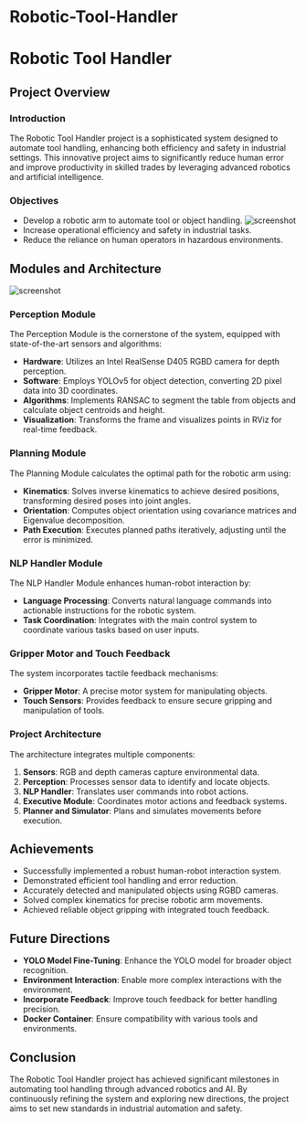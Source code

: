 # Robotic-Tool-Handler
# Robotic Tool Handler

## Project Overview

### Introduction
The Robotic Tool Handler project is a sophisticated system designed to automate tool handling, enhancing both efficiency and safety in industrial settings. This innovative project aims to significantly reduce human error and improve productivity in skilled trades by leveraging advanced robotics and artificial intelligence.

### Objectives
- Develop a robotic arm to automate tool or object handling.
![screenshot](https://github/robotic-tool-handler/Doc/Objects1.jpg)
- Increase operational efficiency and safety in industrial tasks.
- Reduce the reliance on human operators in hazardous environments.

## Modules and Architecture
![screenshot](https://github/robotic-tool-handler/Doc/Poster.jpg)

### Perception Module
The Perception Module is the cornerstone of the system, equipped with state-of-the-art sensors and algorithms:
- **Hardware**: Utilizes an Intel RealSense D405 RGBD camera for depth perception.
- **Software**: Employs YOLOv5 for object detection, converting 2D pixel data into 3D coordinates.
- **Algorithms**: Implements RANSAC to segment the table from objects and calculate object centroids and height.
- **Visualization**: Transforms the frame and visualizes points in RViz for real-time feedback.

### Planning Module
The Planning Module calculates the optimal path for the robotic arm using:
- **Kinematics**: Solves inverse kinematics to achieve desired positions, transforming desired poses into joint angles.
- **Orientation**: Computes object orientation using covariance matrices and Eigenvalue decomposition.
- **Path Execution**: Executes planned paths iteratively, adjusting until the error is minimized.

### NLP Handler Module
The NLP Handler Module enhances human-robot interaction by:
- **Language Processing**: Converts natural language commands into actionable instructions for the robotic system.
- **Task Coordination**: Integrates with the main control system to coordinate various tasks based on user inputs.

### Gripper Motor and Touch Feedback
The system incorporates tactile feedback mechanisms:
- **Gripper Motor**: A precise motor system for manipulating objects.
- **Touch Sensors**: Provides feedback to ensure secure gripping and manipulation of tools.

### Project Architecture
The architecture integrates multiple components:
1. **Sensors**: RGB and depth cameras capture environmental data.
2. **Perception**: Processes sensor data to identify and locate objects.
3. **NLP Handler**: Translates user commands into robot actions.
4. **Executive Module**: Coordinates motor actions and feedback systems.
5. **Planner and Simulator**: Plans and simulates movements before execution.

## Achievements
- Successfully implemented a robust human-robot interaction system.
- Demonstrated efficient tool handling and error reduction.
- Accurately detected and manipulated objects using RGBD cameras.
- Solved complex kinematics for precise robotic arm movements.
- Achieved reliable object gripping with integrated touch feedback.

## Future Directions
- **YOLO Model Fine-Tuning**: Enhance the YOLO model for broader object recognition.
- **Environment Interaction**: Enable more complex interactions with the environment.
- **Incorporate Feedback**: Improve touch feedback for better handling precision.
- **Docker Container**: Ensure compatibility with various tools and environments.

## Conclusion
The Robotic Tool Handler project has achieved significant milestones in automating tool handling through advanced robotics and AI. By continuously refining the system and exploring new directions, the project aims to set new standards in industrial automation and safety.

